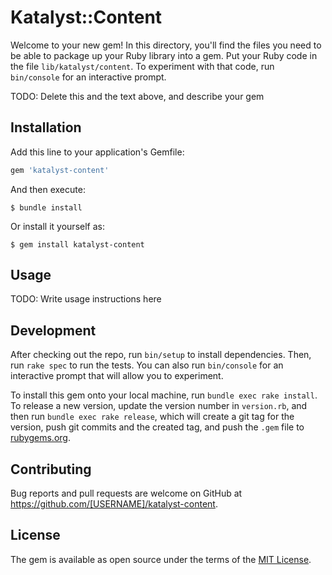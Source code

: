 # Katalyst::Content

Welcome to your new gem! In this directory, you'll find the files you need to be able to package up your Ruby library into a gem. Put your Ruby code in the file `lib/katalyst/content`. To experiment with that code, run `bin/console` for an interactive prompt.

TODO: Delete this and the text above, and describe your gem

## Installation

Add this line to your application's Gemfile:

```ruby
gem 'katalyst-content'
```

And then execute:

    $ bundle install

Or install it yourself as:

    $ gem install katalyst-content

## Usage

TODO: Write usage instructions here

## Development

After checking out the repo, run `bin/setup` to install dependencies. Then, run `rake spec` to run the tests. You can also run `bin/console` for an interactive prompt that will allow you to experiment.

To install this gem onto your local machine, run `bundle exec rake install`. To release a new version, update the version number in `version.rb`, and then run `bundle exec rake release`, which will create a git tag for the version, push git commits and the created tag, and push the `.gem` file to [rubygems.org](https://rubygems.org).

## Contributing

Bug reports and pull requests are welcome on GitHub at https://github.com/[USERNAME]/katalyst-content.

## License

The gem is available as open source under the terms of the [MIT License](https://opensource.org/licenses/MIT).
